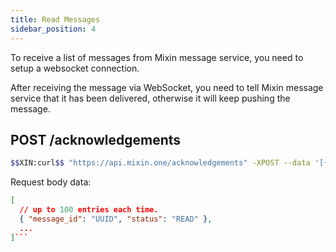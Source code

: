 ```yaml
---
title: Read Messages
sidebar_position: 4
---
```


To receive a list of messages from Mixin message service, you need to setup a websocket connection.

After receiving the message via WebSocket, you need to tell Mixin message service that it has been delivered, otherwise it will keep pushing the message.

## POST /acknowledgements

```bash
$$XIN:curl$$ "https://api.mixin.one/acknowledgements" -XPOST --data '[{"message_id":"928c5c40-769c-3e97-8387-fb1ae0645311", "status":"READ"}]'
```

Request body data:

```json
[
  // up to 100 entries each time.
  { "message_id": "UUID", "status": "READ" },
  ...
]```

